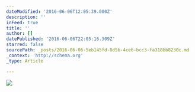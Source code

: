 ```yaml
---
dateModified: '2016-06-06T12:05:39.000Z'
description: ''
inFeed: true
title: ''
author: []
datePublished: '2016-06-06T22:05:16.309Z'
starred: false
sourcePath: _posts/2016-06-06-5eb145fd-8d5b-4ce6-bcc3-fa318bb8230c.md
_context: 'http://schema.org'
_type: Article

---
```

![](https://the-grid-user-content.s3-us-west-2.amazonaws.com/cc4a586b-984c-4695-9df8-21a2adc6b24b.jpg)